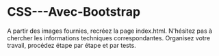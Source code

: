 # CSS---Avec-Bootstrap
A partir des images fournies, recréez la page index.html.
N'hésitez pas à chercher les informations techniques correspondantes.
Organisez votre travail, procédez étape par étape et par tests.
